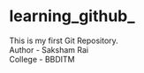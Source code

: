 # learning_github_

This is my first Git Repository.
<br>
Author - Saksham Rai
<br>
College - BBDITM